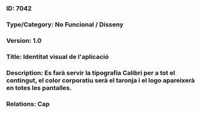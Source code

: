 ### ID: 7042
### Type/Category: No Funcional / Disseny
### Version: 1.0
### Title: Identitat visual de l'aplicació
### Description: Es farà servir la tipografia Calibri per a tot el contingut, el color corporatiu serà el taronja i el logo apareixerà en totes les pantalles.
### Relations: Cap
